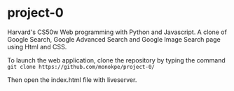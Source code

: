 # project-0
Harvard's CS50w Web programming with Python and Javascript.
A clone of Google Search, Google Advanced Search and Google Image Search page using Html and CSS.

To launch the web application, clone the repository by typing the command ``git clone https://github.com/monokpe/project-0/``

Then open the index.html file with liveserver.

